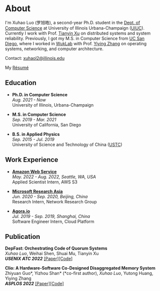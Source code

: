 # About

I'm Xuhao Luo (罗旭皓), a second-year Ph.D. student in the [Dept. of Computer Science](https://cs.illinois.edu) at University of Illinois Urbana-Champaign ([UIUC](https://illinois.edu/)). Currently I work with Prof. [Tianyin Xu](https://tianyin.github.io)  on distributed systems and system reliability. Previously, I got my M.S. in Computer Science from [UC San Diego](https://ucsd.edu), where I worked in [WukLab](http://wuklab.io) with Prof. [Yiying Zhang](https://cseweb.ucsd.edu/~yiying/) on operating systems, networking, and computer architecture. 

Contact: xuhaol2@illinois.edu

<p>
  My
  <a href="/Luo_Xuhao_Resume.pdf">Résumé</a>
</p>


## Education

- **Ph.D. in Computer Science**  
  *Aug. 2021 - Now*  
  University of Illinois, Urbana-Champaign

- **M.S. in Computer Science**  
  *Sep. 2019 - Mar. 2021*    
  University of California, San Diego

- **B.S. in Applied Physics**  
  *Sep. 2015 - Jul. 2019*  
  University of Science and Technology of China ([USTC](https://en.ustc.edu.cn))

## Work Experience

- **[Amazon Web Service](https://aws.amazon.com)**  
  *May. 2022 - Aug. 2022, Seattle, WA, USA*  
  Applied Scientist Intern, AWS S3

- **[Microsoft Research Asia](https://www.msra.cn)**  
  *Jun. 2020 - Sep. 2020, Beijing, China*  
  Research Intern, Network Research Group

- **[Agora.io](https://agora.io)**  
  *Jul. 2019 - Sep. 2019, Shanghai, China*  
  Software Engineer Intern, Cloud Platform

## Publication

 **DepFast: Orchestrating Code of Quorum Systems**  
 *Xuhao Luo*, Weihai Shen, Shuai Mu, Tianyin Xu  
 ***USENIX ATC 2022*** [[Paper]](https://www.usenix.org/system/files/atc22-luo.pdf)[[Code]](https://github.com/stonysystems/depfast-ae)

 **Clio: A Hardware-Software Co-Designed Disaggregated Memory System**  
 Zhiyuan Guo\*, Yizhou Shan\* (\*co-first author), *Xuhao Luo*, Yutong Huang, Yiying Zhang  
 ***ASPLOS 2022*** [[Paper]](https://dl.acm.org/doi/pdf/10.1145/3503222.3507762)[[Code]](https://github.com/WukLab/Clio)
